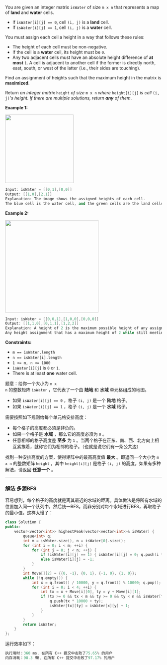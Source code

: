 <p>You are given an integer matrix <code>isWater</code> of size <code>m x n</code> that represents a map of <strong>land</strong> and <strong>water</strong> cells.</p>

<ul>
	<li>If <code>isWater[i][j] == 0</code>, cell <code>(i, j)</code> is a <strong>land</strong> cell.</li>
	<li>If <code>isWater[i][j] == 1</code>, cell <code>(i, j)</code> is a <strong>water</strong> cell.</li>
</ul>

<p>You must assign each cell a height in a way that follows these rules:</p>

<ul>
	<li>The height of each cell must be non-negative.</li>
	<li>If the cell is a <strong>water</strong> cell, its height must be <code>0</code>.</li>
	<li>Any two adjacent cells must have an absolute height difference of <strong>at most</strong> <code>1</code>. A cell is adjacent to another cell if the former is directly north, east, south, or west of the latter (i.e., their sides are touching).</li>
</ul>

<p>Find an assignment of heights such that the maximum height in the matrix is <strong>maximized</strong>.</p>

<p>Return <em>an integer matrix </em><code>height</code><em> of size </em><code>m x n</code><em> where </em><code>height[i][j]</code><em> is cell </em><code>(i, j)</code><em>'s height. If there are multiple solutions, return <strong>any</strong> of them</em>.</p>

 
<p><strong>Example 1:</strong></p>

<p><strong><img style="width: 220px; height: 219px;" src="https://assets.leetcode.com/uploads/2021/01/10/screenshot-2021-01-11-at-82045-am.png" alt=""></strong></p>

```cpp
Input: isWater = [[0,1],[0,0]]
Output: [[1,0],[2,1]]
Explanation: The image shows the assigned heights of each cell.
The blue cell is the water cell, and the green cells are the land cells. 
```

<p><strong>Example 2:</strong></p>

<p><strong><img style="width: 300px; height: 296px;" src="https://assets.leetcode.com/uploads/2021/01/10/screenshot-2021-01-11-at-82050-am.png" alt=""></strong></p>

```cpp
Input: isWater = [[0,0,1],[1,0,0],[0,0,0]]
Output: [[1,1,0],[0,1,1],[1,2,2]]
Explanation: A height of 2 is the maximum possible height of any assignment.
Any height assignment that has a maximum height of 2 while still meeting the rules will also be accepted. 
```
 
<p><strong>Constraints:</strong></p>

<ul>
	<li><code>m == isWater.length</code></li>
	<li><code>n == isWater[i].length</code></li>
	<li><code>1 &lt;= m, n &lt;= 1000</code></li>
	<li><code>isWater[i][j]</code> is <code>0</code> or <code>1</code>.</li>
	<li>There is at least <strong>one</strong> water cell.</li>
</ul>

题意：给你一个大小为&nbsp;<code>m x n</code>&nbsp;的整数矩阵&nbsp;<code>isWater</code>&nbsp;，它代表了一个由 <strong>陆地</strong>&nbsp;和 <strong>水域</strong>&nbsp;单元格组成的地图。

<ul>
	<li>如果&nbsp;<code>isWater[i][j] == 0</code>&nbsp;，格子&nbsp;<code>(i, j)</code>&nbsp;是一个 <strong>陆地</strong>&nbsp;格子。</li>
	<li>如果&nbsp;<code>isWater[i][j] == 1</code>&nbsp;，格子&nbsp;<code>(i, j)</code>&nbsp;是一个 <strong>水域</strong>&nbsp;格子。</li>
</ul>

<p>需要按照如下规则给每个单元格安排高度：</p>

<ul>
	<li>每个格子的高度都必须是非负的。</li>
	<li>如果一个格子是 <strong>水域</strong>&nbsp;，那么它的高度必须为 <code>0</code>&nbsp;。</li>
	<li>任意相邻的格子高度差 <strong>至多</strong>&nbsp;为 <code>1</code>&nbsp;。当两个格子在正东、南、西、北方向上相互紧挨着，就称它们为相邻的格子。（也就是说它们有一条公共边）</li>
</ul>

<p>找到一种安排高度的方案，使得矩阵中的最高高度值&nbsp;<strong>最大</strong>&nbsp;。即返回一个大小为&nbsp;<code>m x n</code>&nbsp;的整数矩阵 <code>height</code>&nbsp;，其中 <code>height[i][j]</code>&nbsp;是格子 <code>(i, j)</code>&nbsp;的高度。如果有多种解法，请返回&nbsp;<strong>任意一个</strong>&nbsp;。</p>

---
### 解法 多源BFS
容易想到，每个格子的高度就是离其最近的水域的距离。具体做法是将所有水域的位置加入同一个队列中，然后统一BFS。而非分别对每个水域进行BFS，再取格子的最小值，这样太慢了：
```cpp
class Solution {
public:
    vector<vector<int>> highestPeak(vector<vector<int>>& isWater) {
        queue<int> q;
        int m = isWater.size(), n = isWater[0].size();
        for (int i = 0; i < m; ++i) {
            for (int j = 0; j < n; ++j) {
                if (isWater[i][j] == 1) { isWater[i][j] = 0; q.push(i * 10000 + j); }
                else isWater[i][j] = -1;
            }
        }
        int Move[][2] = {{0, -1}, {0, 1}, {-1, 0}, {1, 0}};
        while (!q.empty()) {
            int x = q.front() / 10000, y = q.front() % 10000; q.pop();
            for (int i = 0; i < 4; ++i) {
                int tx = x + Move[i][0], ty = y + Move[i][1];
                if (tx >= 0 && tx < m && ty >= 0 && ty < n && isWater[tx][ty] == -1) {
                    q.push(tx * 10000 + ty); 
                    isWater[tx][ty] = isWater[x][y] + 1;
                }
            }
        }
        return isWater;
    }
};
```
运行效率如下：
```cpp
执行用时：360 ms, 在所有 C++ 提交中击败了75.65% 的用户
内存消耗：98.3 MB, 在所有 C++ 提交中击败了97.17% 的用户
```
